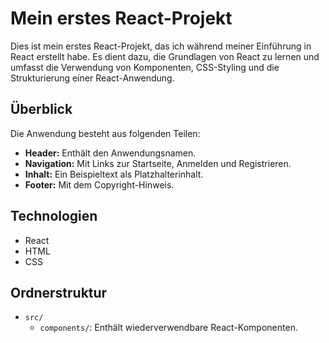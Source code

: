 # Mein erstes React-Projekt

Dies ist mein erstes React-Projekt, das ich während meiner Einführung in React erstellt habe. Es dient dazu, die Grundlagen von React zu lernen und umfasst die Verwendung von Komponenten, CSS-Styling und die Strukturierung einer React-Anwendung.

## Überblick

Die Anwendung besteht aus folgenden Teilen:
- **Header:** Enthält den Anwendungsnamen.
- **Navigation:** Mit Links zur Startseite, Anmelden und Registrieren.
- **Inhalt:** Ein Beispieltext als Platzhalterinhalt.
- **Footer:** Mit dem Copyright-Hinweis.

## Technologien
- React
- HTML
- CSS

## Ordnerstruktur
- `src/`
  - `components/`: Enthält wiederverwendbare React-Komponenten.


